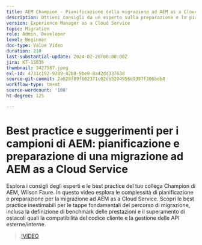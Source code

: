 ```yaml
---
title: AEM Champion - Pianificazione della migrazione ad AEM as a Cloud Service
description: Ottieni consigli da un esperto sulla preparazione e la pianificazione della migrazione ad AEM as a Cloud Service dal campione AEM Wilson Faure.
version: Experience Manager as a Cloud Service
topic: Migration
role: Admin, Developer
level: Beginner
doc-type: Value Video
duration: 210
last-substantial-update: 2024-02-28T00:00:00Z
jira: KT-15036
thumbnail: 3427587.jpeg
exl-id: 4731c192-9289-42b8-9be9-8a42dd33763d
source-git-commit: 2a628f89f602371c02db5204956d9397f306bdb8
workflow-type: tm+mt
source-wordcount: '108'
ht-degree: 12%

---
```


# Best practice e suggerimenti per i campioni di AEM: pianificazione e preparazione di una migrazione ad AEM as a Cloud Service

Esplora i consigli degli esperti e le best practice del tuo collega Champion di AEM, Wilson Faure. In questo video esplora le complessità di pianificazione e preparazione per la migrazione ad AEM as a Cloud Service. Scopri le best practice inestimabili per le tappe fondamentali del percorso di migrazione, inclusa la definizione di benchmark delle prestazioni e il superamento di ostacoli quali la compatibilità del codice cliente e la gestione delle API esterne/interne.

>[!VIDEO](https://video.tv.adobe.com/v/3445937/?learn=on&captions=ita)
